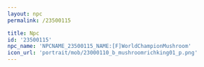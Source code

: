 ```yaml
---
layout: npc
permalink: /23500115

title: Npc
id: '23500115'
npc_name: 'NPCNAME_23500115_NAME:[F]WorldChampionMushroom'
icon_url: 'portrait/mob/23000110_b_mushroomrichking01_p.png'
---
```

